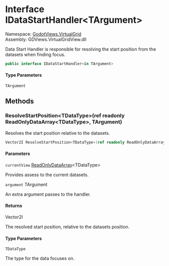 # <a id="GodotViews_VirtualGrid_IDataStartHandler_1"></a> Interface IDataStartHandler<TArgument\>

Namespace: [GodotViews.VirtualGrid](GodotViews.VirtualGrid.md)  
Assembly: GDViews.VirtualGridView.dll  

Data Start Handler is responsible for resolving the start position from the datasets when finding focus.

```csharp
public interface IDataStartHandler<in TArgument>
```

#### Type Parameters

`TArgument` 

## Methods

### <a id="GodotViews_VirtualGrid_IDataStartHandler_1_ResolveStartPosition__1_GodotViews_VirtualGrid_ReadOnlyDataArray___0____0_"></a> ResolveStartPosition<TDataType\>\(ref readonly ReadOnlyDataArray<TDataType\>, TArgument\)

Resolves the start position relative to the datasets.

```csharp
Vector2I ResolveStartPosition<TDataType>(ref readonly ReadOnlyDataArray<TDataType> currentView, TArgument argument)
```

#### Parameters

`currentView` [ReadOnlyDataArray](GodotViews.VirtualGrid.ReadOnlyDataArray\-1.md)<TDataType\>

Provides assess to the current datasets.

`argument` TArgument

An extra argument passes to the handler.

#### Returns

 Vector2I

The resolved start position, relative to the datasets position.

#### Type Parameters

`TDataType` 

The type for the data <xref href="GodotViews.VirtualGrid.IVirtualGridView%601" data-throw-if-not-resolved="false"></xref> focuses on.

